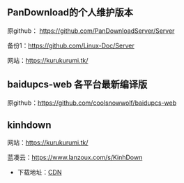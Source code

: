 ## PanDownload的个人维护版本

原github： https://github.com/PanDownloadServer/Server

备份1：https://github.com/Linux-Doc/Server

网站：https://kurukurumi.tk/

## baidupcs-web 各平台最新编译版

原github：https://github.com/coolsnowwolf/baidupcs-web

## kinhdown

网站：https://kurukurumi.tk/

蓝凑云：https://www.lanzoux.com/s/KinhDown

* 下载地址：[CDN](https://cdn.jsdelivr.net/gh/Linux-Doc/baidupcs-web@master/KinhDown/KinhDown稳定版.exe)

